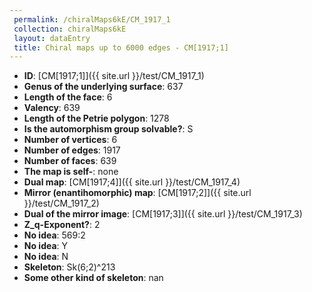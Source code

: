 ```yaml
--- 
 permalink: /chiralMaps6kE/CM_1917_1 
 collection: chiralMaps6kE
 layout: dataEntry
 title: Chiral maps up to 6000 edges - CM[1917;1]
---
```


- **ID**: [CM[1917;1]]({{ site.url }}/test/CM_1917_1)
- **Genus of the underlying surface**: 637
- **Length of the face**: 6
- **Valency**: 639
- **Length of the Petrie polygon**: 1278
- **Is the automorphism group solvable?**: S
- **Number of vertices**: 6
- **Number of edges**: 1917
- **Number of faces**: 639
- **The map is self-**: none
- **Dual map**: [CM[1917;4]]({{ site.url }}/test/CM_1917_4)
- **Mirror (enantihomorphic) map**: [CM[1917;2]]({{ site.url }}/test/CM_1917_2)
- **Dual of the mirror image**: [CM[1917;3]]({{ site.url }}/test/CM_1917_3)
- **Z_q-Exponent?**: 2
- **No idea**:  569:2
- **No idea**: Y
- **No idea**: N
- **Skeleton**: Sk(6;2)^213
- **Some other kind of skeleton**: nan
